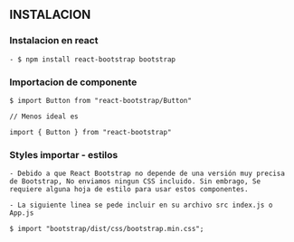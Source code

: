 
## INSTALACION

### Instalacion en react 
    - $ npm install react-bootstrap bootstrap

### Importacion de componente 

    $ import Button from "react-bootstrap/Button"

    // Menos ideal es 

    import { Button } from "react-bootstrap"

### Styles importar - estilos

    - Debido a que React Bootstrap no depende de una versión muy precisa de Bootstrap, No enviamos ningun CSS incluido. Sin embrago, Se requiere alguna hoja de estilo para usar estos componentes.

    - La siguiente linea se pede incluir en su archivo src index.js o App.js

    $ import "bootstrap/dist/css/bootstrap.min.css";